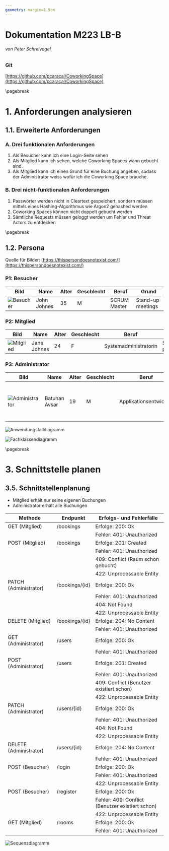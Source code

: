 ```yaml
---
geometry: margin=1.5cm
---
```


# Dokumentation M223 LB-B

###### von Peter Schreivogel

### Git

[https://github.com/pcaracal/CoworkingSpace](https://github.com/pcaracal/CoworkingSpace)

\pagebreak

# 1. Anforderungen analysieren

## 1.1. Erweiterte Anforderungen

### A. Drei funktionalen Anforderungen

1. Als Besucher kann ich eine Login-Seite sehen
2. Als Mitglied kann ich sehen, welche Coworking Spaces wann gebucht sind.
3. Als Mitglied kann ich einen Grund für eine Buchung angeben, sodass der
   Administrator weiss wofür ich die Coworking Space brauche.

### B. Drei nicht-funktionalen Anforderungen

1. Passwörter werden nicht in Cleartext gespeichert, sondern müssen mittels
   eines Hashing-Algorithmus wie Argon2 gehashed werden
2. Coworking Spaces können nicht doppelt gebucht werden
3. Sämtliche Requests müssen geloggt werden um Fehler und Threat Actors zu entdecken

\pagebreak

## 1.2. Persona

Quelle für Bilder: [https://thispersondoesnotexist.com/](https://thispersondoesnotexist.com/)

### P1: Besucher

| Bild                          | Name        | Alter | Geschlecht | Beruf        | Grund             |
| ----------------------------- | ----------- | ----- | ---------- | ------------ | ----------------- |
| ![Besucher](img/besucher.jpg) | John Johnes | 35    | M          | SCRUM Master | Stand-up meetings |

### P2: Mitglied

| Bild                          | Name        | Alter | Geschlecht | Beruf                 | Grund                           |
| ----------------------------- | ----------- | ----- | ---------- | --------------------- | ------------------------------- |
| ![Mitglied](img/mitglied.jpg) | Jane Johnes | 24    | F          | Systemadministratorin | Systemmigration planen mit Team |

### P3: Administrator

| Bild                                    | Name          | Alter | Geschlecht | Beruf                  | Grund                                         |
| --------------------------------------- | ------------- | ----- | ---------- | ---------------------- | --------------------------------------------- |
| ![Administrator](img/administrator.jpg) | Batuhan Avsar | 19    | M          | Applikationsentwickler | Neue Web-Applikation an Investoren vorstellen |

![Anwendungsfalldiagramm](img/usecase.svg)

![Fachklassendiagramm](img/class.svg)

\pagebreak

# 3. Schnittstelle planen

## 3.5. Schnittstellenplanung

- Mitglied erhält nur seine eigenen Buchungen
- Administrator erhält alle Buchungen

| Methode                | Endpunkt       | Erfolgs- und Fehlerfälle                         |
| ---------------------- | -------------- | ------------------------------------------------ |
| GET (Mitglied)         | /bookings      | Erfolge: 200: Ok                                 |
|                        |                | Fehler: 401: Unauthorized                        |
| POST (Mitglied)        | /bookings      | Erfolge: 201: Created                            |
|                        |                | Fehler: 401: Unauthorized                        |
|                        |                | 409: Conflict (Raum schon gebucht)               |
|                        |                | 422: Unprocessable Entity                        |
| PATCH (Administrator)  | /bookings/{id} | Erfolge: 200: Ok                                 |
|                        |                | Fehler: 401: Unauthorized                        |
|                        |                | 404: Not Found                                   |
|                        |                | 422: Unprocessable Entity                        |
| DELETE (Mitglied)      | /bookings/{id} | Erfolge: 204: No Content                         |
|                        |                | Fehler: 401: Unauthorized                        |
| GET (Administrator)    | /users         | Erfolge: 200: Ok                                 |
|                        |                | Fehler: 401: Unauthorized                        |
| POST (Administrator)   | /users         | Erfolge: 201: Created                            |
|                        |                | Fehler: 401: Unauthorized                        |
|                        |                | 409: Conflict (Benutzer existiert schon)         |
|                        |                | 422: Unprocessable Entity                        |
| PATCH (Administrator)  | /users/{id}    | Erfolge: 200: Ok                                 |
|                        |                | Fehler: 401: Unauthorized                        |
|                        |                | 404: Not Found                                   |
|                        |                | 422: Unprocessable Entity                        |
| DELETE (Administrator) | /users/{id}    | Erfolge: 204: No Content                         |
|                        |                | Fehler: 401: Unauthorized                        |
| POST (Besucher)        | /login         | Erfolge: 200: Ok                                 |
|                        |                | Fehler: 401: Unauthorized                        |
|                        |                | 422: Unprocessable Entity                        |
| POST (Besucher)        | /register      | Erfolge: 200: Ok                                 |
|                        |                | Fehler: 409: Conflict (Benutzer existiert schon) |
|                        |                | 422: Unprocessable Entity                        |
| GET (Mitglied)         | /rooms         | Erfolge: 200: Ok                                 |
|                        |                | Fehler: 401: Unauthorized                        |

![Sequenzdiagramm](img/sequence.svg)
